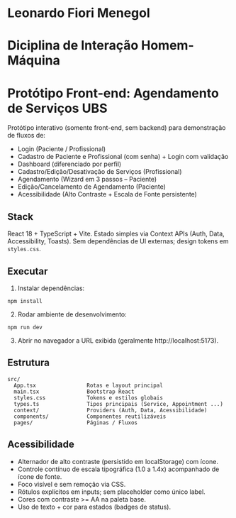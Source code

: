 # Leonardo Fiori Menegol

# Diciplina de Interação Homem-Máquina

# Protótipo Front-end: Agendamento de Serviços UBS

Protótipo interativo (somente front-end, sem backend) para demonstração de fluxos de:

- Login (Paciente / Profissional)
- Cadastro de Paciente e Profissional (com senha) + Login com validação
- Dashboard (diferenciado por perfil)
- Cadastro/Edição/Desativação de Serviços (Profissional)
- Agendamento (Wizard em 3 passos – Paciente)
- Edição/Cancelamento de Agendamento (Paciente)
- Acessibilidade (Alto Contraste + Escala de Fonte persistente)

## Stack

React 18 + TypeScript + Vite. Estado simples via Context APIs (Auth, Data, Accessibility, Toasts). Sem dependências de UI externas; design tokens em `styles.css`.

## Executar

1. Instalar dependências:

```
npm install
```

2. Rodar ambiente de desenvolvimento:

```
npm run dev
```

3. Abrir no navegador a URL exibida (geralmente http://localhost:5173).

## Estrutura

```
src/
  App.tsx                Rotas e layout principal
  main.tsx               Bootstrap React
  styles.css             Tokens e estilos globais
  types.ts               Tipos principais (Service, Appointment ...)
  context/               Providers (Auth, Data, Acessibilidade)
  components/            Componentes reutilizáveis
  pages/                 Páginas / Fluxos
```

## Acessibilidade

- Alternador de alto contraste (persistido em localStorage) com ícone.
- Controle contínuo de escala tipográfica (1.0 a 1.4x) acompanhado de ícone de fonte.
- Foco visível e sem remoção via CSS.
- Rótulos explícitos em inputs; sem placeholder como único label.
- Cores com contraste >= AA na paleta base.
- Uso de texto + cor para estados (badges de status).
